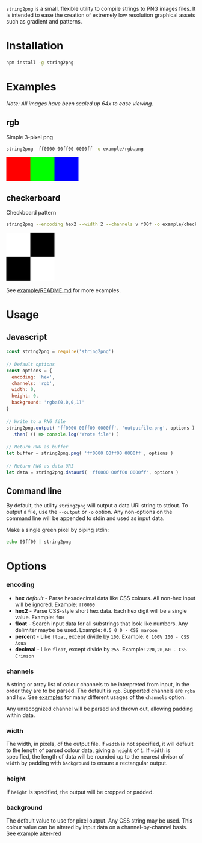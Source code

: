 `string2png` is a small, flexible utility to compile strings to PNG images files.
It is intended to ease the creation of extremely low resolution graphical assets
such as gradient and patterns.

# Installation

``` sh
npm install -g string2png
```

# Examples

*Note: All images have been scaled up 64x to ease viewing.*

## rgb

Simple 3-pixel png
``` sh
string2png  ff0000 00ff00 0000ff -o example/rgb.png
```
![string2png  ff0000 00ff00 0000ff -o example/rgb.png](example/rgb-enlarged.png)

## checkerboard

Checkboard pattern
``` sh
string2png --encoding hex2 --width 2 --channels v f00f -o example/checkerboard.png
```
![string2png --encoding hex2 --width 2 --channels v f00f -o example/checkerboard.png](example/checkerboard-enlarged.png)


See [example/README.md](example/README.md) for more examples.


# Usage

## Javascript

``` js
const string2png = require('string2png')

// Default options
const options = {
  encoding: 'hex',
  channels: 'rgb',
  width: 0,
  height: 0,
  background: 'rgba(0,0,0,1)'
}

// Write to a PNG file
string2png.output( 'ff0000 00ff00 0000ff', 'outputfile.png', options )
  .then( () => console.log('Wrote file') )

// Return PNG as buffer
let buffer = string2png.png( 'ff0000 00ff00 0000ff', options )

// Return PNG as data URI
let data = string2png.datauri( 'ff0000 00ff00 0000ff', options )  
```


## Command line

By default, the utility `string2png` will output a data URI string to stdout. To
output a file, use the `--output` or `-o` option. Any non-options on the command
line will be appended to stdin and used as input data.

Make a single green pixel by piping stdin:
``` sh
echo 00ff00 | string2png
```

# Options

### encoding

- **hex** *default* - Parse hexadecimal data like CSS colours. All non-hex input will be ignored. Example: `ff0000`
- **hex2** - Parse CSS-style short hex data. Each hex digit will be a single value. Example: `f00`
- **float** - Search input data for all substrings that look like numbers. Any delimiter maybe be used. Example: `0.5 0 0 - CSS maroon`
- **percent** - Like `float`, except divide by `100`. Example: `0 100% 100 - CSS Aqua`
- **decimal** -  Like `float`, except divide by `255`. Example: `220,20,60 - CSS Crimson`


### channels

A string or array list of colour channels to be interpreted from input, in the order they are to be parsed. The default is
`rgb`. Supported channels are `rgba` and `hsv`. See [examples](example/README.md) for many different usages of the `channels` option.  

Any unrecognized channel will be parsed and thrown out, allowing padding within data.

### width

The width, in pixels, of the output file. If `width` is not specified, it will default to
the length of parsed colour data, giving a `height` of `1`. If `width` is specified, the
length of data will be rounded up to the nearest divisor of `width` by padding with `background`
to ensure a rectangular output.

### height

If `height` is specified, the output will be cropped or padded.

### background

The default value to use for pixel output. Any CSS string may be used. This colour
value can be altered by input data on a channel-by-channel basis. See example [alter-red](example/README.md#alter-red)
